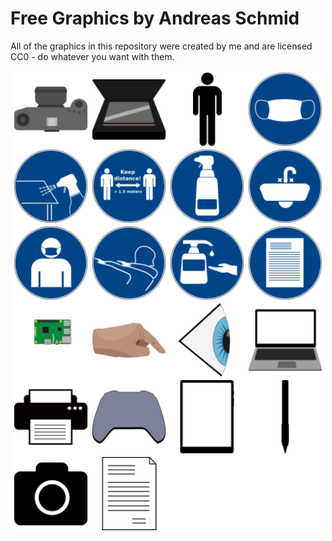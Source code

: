 # Free Graphics by Andreas Schmid

All of the graphics in this repository were created by me and are licensed CC0 - do whatever you want with them.

<p align="center">
  <img src="preview.png" width=500>
</p>
